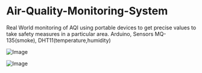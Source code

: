 # Air-Quality-Monitoring-System
Real World monitoring of AQI using portable devices to get precise values to take safety measures in a particular area.
Arduino, Sensors MQ-135(smoke), DHT11(temperature,humidity)

![Image](https://github.com/user-attachments/assets/4e1940a9-018c-48d2-b813-3fa4fd3ce2e7)

![Image](https://github.com/user-attachments/assets/701e984c-c677-48b0-83d0-8c43e076921a)
